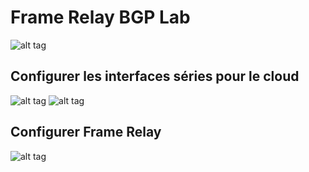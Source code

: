 # Frame Relay BGP Lab

![alt tag](https://github.com/setrar/INF1075/blob/master/1.FrameRelay-BGP/images/FrameRelay-BGP.png)

## Configurer les interfaces séries pour le cloud

![alt tag](https://github.com/setrar/INF1075/blob/master/1.FrameRelay-BGP/images/Cloud-Serial0-1.png)
![alt tag](https://github.com/setrar/INF1075/blob/master/1.FrameRelay-BGP/images/Cloud-Serial2-3.png)

## Configurer Frame Relay

![alt tag](https://github.com/setrar/INF1075/blob/master/1.FrameRelay-BGP/images/Cloud-FrameRelay.png)
